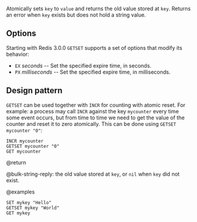 Atomically sets `key` to `value` and returns the old value stored at `key`.
Returns an error when `key` exists but does not hold a string value.

## Options

Starting with Redis 3.0.0 `GETSET` supports a set of options that modify
its
behavior:

* `EX` *seconds* -- Set the specified expire time, in seconds.
* `PX` *milliseconds* -- Set the specified expire time, in milliseconds.

## Design pattern

`GETSET` can be used together with `INCR` for counting with atomic reset.
For example: a process may call `INCR` against the key `mycounter` every time
some event occurs, but from time to time we need to get the value of the counter
and reset it to zero atomically.
This can be done using `GETSET mycounter "0"`:

```cli
INCR mycounter
GETSET mycounter "0"
GET mycounter
```

@return

@bulk-string-reply: the old value stored at `key`, or `nil` when `key` did not exist.

@examples

```cli
SET mykey "Hello"
GETSET mykey "World"
GET mykey
```
